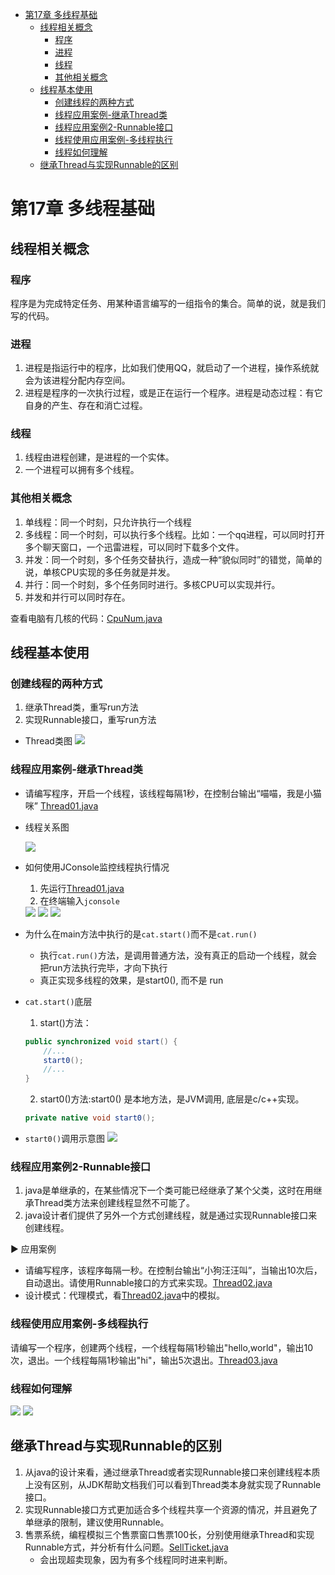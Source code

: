 - [第17章 多线程基础](#第17章-多线程基础)
  - [线程相关概念](#线程相关概念)
    - [程序](#程序)
    - [进程](#进程)
    - [线程](#线程)
    - [其他相关概念](#其他相关概念)
  - [线程基本使用](#线程基本使用)
    - [创建线程的两种方式](#创建线程的两种方式)
    - [线程应用案例-继承Thread类](#线程应用案例-继承thread类)
    - [线程应用案例2-Runnable接口](#线程应用案例2-runnable接口)
    - [线程使用应用案例-多线程执行](#线程使用应用案例-多线程执行)
    - [线程如何理解](#线程如何理解)
  - [继承Thread与实现Runnable的区别](#继承thread与实现runnable的区别)
# 第17章 多线程基础
## 线程相关概念
### 程序
程序是为完成特定任务、用某种语言编写的一组指令的集合。简单的说，就是我们写的代码。

### 进程
1. 进程是指运行中的程序，比如我们使用QQ，就启动了一个进程，操作系统就会为该进程分配内存空间。
2. 进程是程序的一次执行过程，或是正在运行一个程序。进程是动态过程：有它自身的产生、存在和消亡过程。

### 线程
1. 线程由进程创建，是进程的一个实体。
2. 一个进程可以拥有多个线程。

### 其他相关概念
1. 单线程：同一个时刻，只允许执行一个线程
2. 多线程：同一个时刻，可以执行多个线程。比如：一个qq进程，可以同时打开多个聊天窗口，一个迅雷进程，可以同时下载多个文件。
3. 并发：同一个时刻，多个任务交替执行，造成一种“貌似同时”的错觉，简单的说，单核CPU实现的多任务就是并发。
4. 并行：同一个时刻，多个任务同时进行。多核CPU可以实现并行。
5. 并发和并行可以同时存在。

查看电脑有几核的代码：[CpuNum.java](/code/chapter17/src/com/jinjin/CpuNum.java)

## 线程基本使用
### 创建线程的两种方式
1. 继承Thread类，重写run方法
2. 实现Runnable接口，重写run方法

* Thread类图
    <img src="/notes/img-ch17/Thread.png">

### 线程应用案例-继承Thread类
* 请编写程序，开启一个线程，该线程每隔1秒，在控制台输出“喵喵，我是小猫咪” [Thread01.java](/code/chapter17/src/com/jinjin/threaduse/Thread01.java)
* 线程关系图

    <img src="/notes/img-ch17/Thread01.png">

* 如何使用JConsole监控线程执行情况
  1. 先运行[Thread01.java](/code/chapter17/src/com/jinjin/threaduse/Thread01.java)
  2. 在终端输入`jconsole`

    <img src="/notes/img-ch17/Terminal.png">

    <img src="/notes/img-ch17/JConsole01.png">

    <img src="/notes/img-ch17/JConsole02.png">

* 为什么在main方法中执行的是`cat.start()`而不是`cat.run()`
  * 执行`cat.run()`方法，是调用普通方法，没有真正的启动一个线程，就会把run方法执行完毕，才向下执行
  * 真正实现多线程的效果，是start0(), 而不是 run
* `cat.start()`底层
    1. start()方法：
    ```java
    public synchronized void start() {
        //...
        start0();
        //...
    }
    ```
    2. start0()方法:start0() 是本地方法，是JVM调用, 底层是c/c++实现。
    ```java
    private native void start0();
    ```
* `start0()`调用示意图
    <img src="/notes/img-ch17/start0.png">

### 线程应用案例2-Runnable接口
1. java是单继承的，在某些情况下一个类可能已经继承了某个父类，这时在用继承Thread类方法来创建线程显然不可能了。
2. java设计者们提供了另外一个方式创建线程，就是通过实现Runnable接口来创建线程。

▶️  应用案例
* 请编写程序，该程序每隔一秒。在控制台输出“小狗汪汪叫”，当输出10次后，自动退出。请使用Runnable接口的方式来实现。[Thread02.java](/code/chapter17/src/com/jinjin/threaduse/Thread02.java)
* 设计模式：代理模式，看[Thread02.java](/code/chapter17/src/com/jinjin/threaduse/Thread02.java)中的模拟。

### 线程使用应用案例-多线程执行
请编写一个程序，创建两个线程，一个线程每隔1秒输出"hello,world"，输出10次，退出。一个线程每隔1秒输出"hi"，输出5次退出。[Thread03.java](/code/chapter17/src/com/jinjin/threaduse/Thread03.java)

### 线程如何理解

<img src="/notes/img-ch17/ThreadUnderstand01.png">

<img src="/notes/img-ch17/ThreadUnderstand02.png">

## 继承Thread与实现Runnable的区别
1. 从java的设计来看，通过继承Thread或者实现Runnable接口来创建线程本质上没有区别，从JDK帮助文档我们可以看到Thread类本身就实现了Runnable接口。
2. 实现Runnable接口方式更加适合多个线程共享一个资源的情况，并且避免了单继承的限制，建议使用Runnable。
3. 售票系统，编程模拟三个售票窗口售票100长，分别使用继承Thread和实现Runnable方式，并分析有什么问题。[SellTicket.java](/code/chapter17/src/com/jinjin/ticket/SellTicket.java)
    * 会出现超卖现象，因为有多个线程同时进来判断。